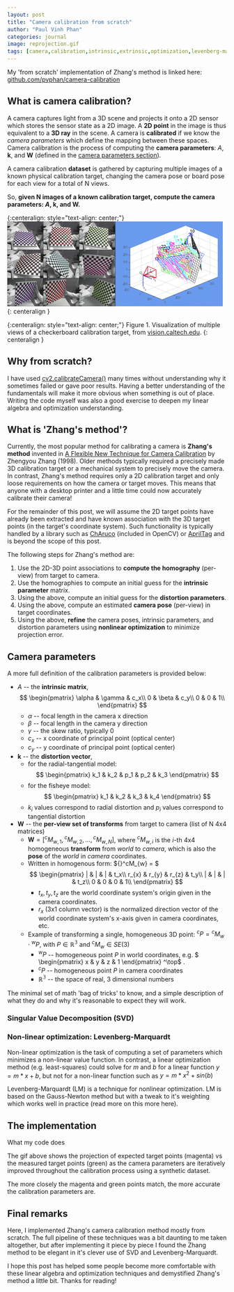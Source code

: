 ```yaml
---
layout: post
title: "Camera calibration from scratch"
author: "Paul Vinh Phan"
categories: journal
image: reprojection.gif
tags: [camera,calibration,intrinsic,extrinsic,optimization,levenberg-marquardt]
---
```


My 'from scratch' implementation of Zhang's method is linked here: [github.com/pvphan/camera-calibration](https://github.com/pvphan/camera-calibration)

## What is camera calibration?

A camera captures light from a 3D scene and projects it onto a 2D sensor which stores the sensor state as a 2D image.
A **2D point** in the image is thus equivalent to a **3D ray** in the scene.
A camera is **calibrated** if we know the *camera parameters* which define the mapping between these spaces.
Camera calibration is the process of computing the **camera parameters**: $A$, $\textbf{k}$, and $\textbf{W}$ (defined in the [camera parameters section](#camera-parameters)).

A camera calibration **dataset** is gathered by capturing multiple images of a known physical calibration target, changing the camera pose or board pose for each view for a total of N views.

So, **given N images of a known calibration target, compute the camera parameters: $A$, $\textbf{k}$, and $\textbf{W}$.**

{:centeralign: style="text-align: center;"}
![Figure 1](assets/img/pict_calib_mini2.gif)
{: centeralign }

{:centeralign: style="text-align: center;"}
Figure 1. Visualization of multiple views of a checkerboard calibration target, from [vision.caltech.edu](http://www.vision.caltech.edu/bouguetj/calib_doc/).
{: centeralign }


## Why from scratch?

I have used [cv2.calibrateCamera()](https://docs.opencv.org/4.x/d9/d0c/group__calib3d.html#ga3207604e4b1a1758aa66acb6ed5aa65d) many times without understanding why it sometimes failed or gave poor results.
Having a better understanding of the fundamentals will make it more obvious when something is out of place.
Writing the code myself was also a good exercise to deepen my linear algebra and optimization understanding.


## What is 'Zhang's method'?

Currently, the most popular method for calibrating a camera is **Zhang's method** invented in [A Flexible New Technique for Camera Calibration](https://www.microsoft.com/en-us/research/wp-content/uploads/2016/02/tr98-71.pdf) by Zhengyou Zhang (1998).
Older methods typically required a precisely made 3D calibration target or a mechanical system to precisely move the camera.
In contrast, Zhang's method requires only a 2D calibration target and only loose requirements on how the camera or target moves.
This means that anyone with a desktop printer and a little time could now accurately calibrate their camera!

For the remainder of this post, we will assume the 2D target points have already been extracted and have known association with the 3D target points (in the target's coordinate system).
Such functionality is typically handled by a library such as [ChAruco](https://docs.opencv.org/3.4/df/d4a/tutorial_charuco_detection.html) (included in OpenCV) or [AprilTag](https://april.eecs.umich.edu/software/apriltag) and is beyond the scope of this post.

The following steps for Zhang's method are:
1. Use the 2D-3D point associations to **compute the homography** (per-view) from target to camera.
2. Use the homographies to compute an initial guess for the **intrinsic parameter** matrix.
3. Using the above, compute an initial guess for the **distortion parameters**.
4. Using the above, compute an estimated **camera pose** (per-view) in target coordinates.
5. Using the above, **refine** the camera poses, intrinsic parameters, and distortion parameters using **nonlinear optimization** to minimize projection error.


## Camera parameters

A more full definition of the calibration parameters is provided below:
- $A$ -- the **intrinsic matrix**,
$$
\begin{pmatrix}
\alpha & \gamma & c_x\\
0 & \beta & c_y\\
0 & 0 & 1\\
\end{pmatrix}
$$
    - $\alpha$ -- focal length in the camera x direction
    - $\beta$ -- focal length in the camera y direction
    - $\gamma$ -- the skew ratio, typically 0
    - $c_x$ -- x coordinate of principal point (optical center)
    - $c_y$ -- y coordinate of principal point (optical center)
- $\textbf{k}$ -- the **distortion vector**,
    - for the radial-tangential model:
$$
\begin{pmatrix}
k_1 & k_2 & p_1 & p_2 & k_3
\end{pmatrix}
$$
    - for the fisheye model:
$$
\begin{pmatrix}
k_1 & k_2 & k_3 & k_4
\end{pmatrix}
$$
    - $k_i$ values correspond to radial distortion and $p_i$ values correspond to tangential distortion
- $\textbf{W}$ -- the **per-view set of transforms** from target to camera (list of N 4x4 matrices)
    - $\textbf{W} = [{}^cM_{w,1}, {}^cM_{w,2}, ..., {}^cM_{w,N}]$, where ${}^cM_{w,i}$ is the $i$-th 4x4 homogeneous **transform** from *world* to *camera*, which is also the **pose** of the *world* in *camera* coordinates.
    - Written in homogenous form: ${}^cM_{w} = $
$$
\begin{pmatrix}
|     & |     & |     & t_x\\
r_{x} & r_{y} & r_{z} & t_y\\
|     & |     & |     & t_z\\
0 & 0 & 0 & 1\\
\end{pmatrix}
$$
        - $t_x, t_y, t_z$ are the world coordinate system's origin given in the camera coordinates.
        - $r_x$ (3x1 column vector) is the normalized direction vector of the world coordinate system's x-axis given in camera coordinates, etc.
    - Example of transforming a single, homogeneous 3D point: ${}^cP = {}^cM_{w} \cdot {}^wP$, with $P \in \mathbb{R^3}$ and ${}^cM_{w} \in SE(3)$
        - ${}^wP$ -- homogeneous point $P$ in world coordinates, e.g.
$
\begin{pmatrix}
x & y & z & 1
\end{pmatrix}
^\top$
.
        - ${}^cP$ -- homogeneous point $P$ in camera coordinates
        - $\mathbb{R^3}$ -- the space of real, 3 dimensional numbers

The minimal set of math 'bag of tricks' to know, and a simple description of what they do and why it's reasonable to expect they will work.


### Singular Value Decomposition (SVD)


### Non-linear optimization: Levenberg-Marquardt

Non-linear optimization is the task of computing a set of parameters which minimizes a non-linear value function.
In contrast, a linear optimization method (e.g. least-squares) could solve for $m$ and $b$ for a linear function $y = m*x + b$, but not for a non-linear function such as $y = m*x^2 + sin(b)$

Levenberg-Marquardt (LM) is a technique for nonlinear optimization.
LM is based on the Gauss-Newton method but with a tweak to it's weighting which works well in practice (read more on this more here).


## The implementation
What my code does

The gif above shows the projection of expected target points (magenta) vs the measured target points (green) as the camera parameters are iteratively improved throughout the calibration process using a synthetic dataset.

The more closely the magenta and green points match, the more accurate the calibration parameters are.


## Final remarks

Here, I implemented Zhang's camera calibration method mostly from scratch.
The full pipeline of these techniques was a bit daunting to me taken altogether, but after implementing it piece by piece I found the Zhang method to be elegant in it's clever use of SVD and Levenberg-Marquardt.

I hope this post has helped some people become more comfortable with these linear algebra and optimization techniques and demystified Zhang's method a little bit.
Thanks for reading!
